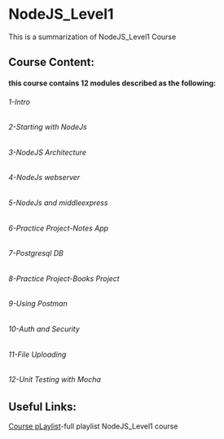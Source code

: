 # NodeJS_Level1
This is a summarization of NodeJS_Level1 Course 

## Course Content:
#### this course contains 12 modules described as the following:
######  1-Intro
######  2-Starting with NodeJs
######  3-NodeJS Architecture
######  4-NodeJs webserver
######  5-NodeJs and middleexpress
######  6-Practice Project-Notes App
######  7-Postgresql DB
######  8-Practice Project-Books Project 
######  9-Using Postman 
######  10-Auth and Security
######  11-File Uploading
######  12-Unit Testing with Mocha 

## Useful Links:
[Course pLaylist](https://www.youtube.com/watch?v=uNadUSC6bC4&list=PLkzDzmo9y3VG_pByjuxE7uuLYvmWgfBub)-full playlist NodeJS_Level1 course

